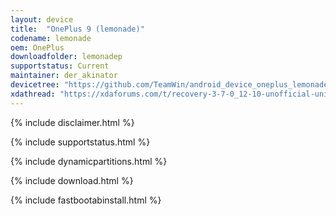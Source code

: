 ```yaml
---
layout: device
title:  "OnePlus 9 (lemonade)"
codename: lemonade
oem: OnePlus
downloadfolder: lemonadep
supportstatus: Current
maintainer: der_akinator
devicetree: "https://github.com/TeamWin/android_device_oneplus_lemonadep"
xdathread: "https://xdaforums.com/t/recovery-3-7-0_12-10-unofficial-unified-twrp-with-a12-a14-encryption-support.4523857/"
---
```


{% include disclaimer.html %}

{% include supportstatus.html %}

{% include dynamicpartitions.html %}

{% include download.html %}

{% include fastbootabinstall.html %}
